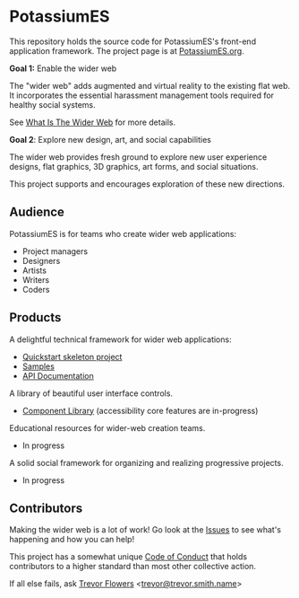 # PotassiumES

This repository holds the source code for PotassiumES's front-end application framework. The project page is at [PotassiumES.org](https://potassiumes.org/).

**Goal 1:** Enable the wider web

The "wider web" adds augmented and virtual reality to the existing flat web. It incorporates the essential harassment management tools required for healthy social systems.

See [What Is The Wider Web](https://potassiumes.org/wider-web/) for more details.

**Goal 2**: Explore new design, art, and social capabilities

The wider web provides fresh ground to explore new user experience designs, flat graphics, 3D graphics, art forms, and social situations.

This project supports and encourages exploration of these new directions.

## Audience

PotassiumES is for teams who create wider web applications:

- Project managers
- Designers
- Artists
- Writers
- Coders

## Products

A delightful technical framework for wider web applications:
- [Quickstart skeleton project](https://github.com/PotassiumES/potassium-skeleton/)
- [Samples](https://github.com/potassiumes/potassium-samples/)
- [API Documentation](https://potassiumes.org/docs/es/)

A library of beautiful user interface controls.
- [Component Library](https://github.com/PotassiumES/potassium-components) (accessibility core features are in-progress)

Educational resources for wider-web creation teams.
- In progress

A solid social framework for organizing and realizing progressive projects.
- In progress

## Contributors

Making the wider web is a lot of work! Go look at the [Issues](https://github.com/PotassiumES/potassium-es/issues) to see what's happening and how you can help!

This project has a somewhat unique [Code of Conduct](https://github.com/PotassiumES/potassium-es/blob/master/CODE%20OF%20CONDUCT.md) that holds contributors to a higher standard than most other collective action.

If all else fails, ask [Trevor Flowers](http://trevor.smith.name/) &lt;trevor@trevor.smith.name&gt;
